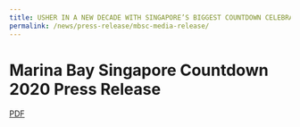 ```yaml
---
title: USHER IN A NEW DECADE WITH SINGAPORE’S BIGGEST COUNTDOWN CELEBRATION AT MARINA BAY
permalink: /news/press-release/mbsc-media-release/
---
```


# **Marina Bay Singapore Countdown 2020 Press Release**
[PDF](/news/press-release/files/media-release-for-mbsc-updated.pdf)
